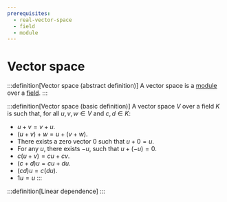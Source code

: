 ```yaml
---
prerequisites:
  - real-vector-space
  - field
  - module
---
```


# Vector space

:::definition[Vector space (abstract definition)]
A vector space is a [module]() over a [field]().
:::

:::definition[Vector space (basic definition)]
A vector space $V$ over a field $K$ is such that, for all $u, v, w ∈ V$ and $c, d ∈ K$:

* $u + v = v + u$.
* $(u + v) + w = u + (v + w)$.
* There exists a zero vector $0$ such that $u + 0 = u$.
* For any $u$, there exists $-u$, such that $u + (-u) = 0$.
* $c(u+v) = cu + cv$.
* $(c+d)u = cu + du$.
* $(cd)u = c(du)$.
* $1u = u$
:::

:::definition[Linear dependence]
:::
